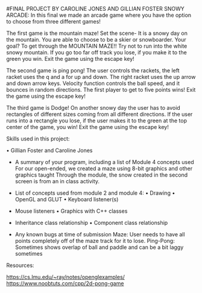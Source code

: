 #FINAL PROJECT BY CAROLINE JONES AND GILLIAN FOSTER
SNOWY ARCADE:
In this final we made an arcade game where you have the option to choose from three different games!

The first game is the mountain maze!
Set the scene-
It is a snowy day on the mountain. You are able to choose to be a skier or snowboarder. 
Your goal? To get through the MOUNTAIN MAZE!! Try not to run into the white snowy mountain.
If you go too far off track you lose, if you make it to the green you win.
Exit the game using the escape key!

The second game is ping pong! The user controls the rackets, the left racket uses the q and a for up and down. The right racket uses the up arrow and down arrow keys. 
Velocity function controls the ball speed, and it bounces in random directions. The first player to get to five points wins! Exit the game using the escape key!

The third game is Dodge!
On another snowy day the user has to avoid rectangles of different sizes coming from all different directions.
If the user runs into a rectangle you lose, if the user makes it to the green at the top center of the game, you win!
Exit the game using the escape key!

Skills used in this project:

• Gillian Foster and Caroline Jones 
- A summary of your program, including a list of Module 4 concepts used
For our open-ended, we created a maze using 8-bit graphics and other graphics taught 
Through the module, the snow created in the second screen is from an in class activity.

- List of concepts used from module 2 and module 4:
  • Drawing
  • OpenGL and GLUT
  • Keyboard listener(s)
- Mouse listeners
  • Graphics with C++ classes
- Inheritance class relationship
  • Component class relationship


- Any known bugs at time of submission
Maze: User needs to have all points completely off of the maze track for it to lose.
Ping-Pong: Sometimes shows overlap of ball and paddle and can be a bit laggy sometimes


Resources:

https://cs.lmu.edu/~ray/notes/openglexamples/
https://www.noobtuts.com/cpp/2d-pong-game
